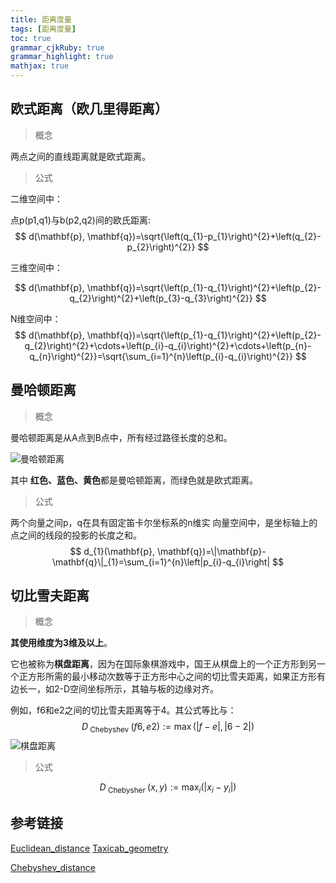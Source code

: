 ```yaml
---
title: 距离度量
tags: [距离度量]
toc: true
grammar_cjkRuby: true
grammar_highlight: true
mathjax: true
---
```


## 欧式距离（欧几里得距离）

> 概念

两点之间的直线距离就是欧式距离。

<!--more-->

> 公式

二维空间中：

点p(p1,q1)与b(p2,q2)间的欧氏距离:
$$
d(\mathbf{p}, \mathbf{q})=\sqrt{\left(q_{1}-p_{1}\right)^{2}+\left(q_{2}-p_{2}\right)^{2}}
$$

三维空间中：

$$
d(\mathbf{p}, \mathbf{q})=\sqrt{\left(p_{1}-q_{1}\right)^{2}+\left(p_{2}-q_{2}\right)^{2}+\left(p_{3}-q_{3}\right)^{2}}
$$

N维空间中：
$$
d(\mathbf{p}, \mathbf{q})=\sqrt{\left(p_{1}-q_{1}\right)^{2}+\left(p_{2}-q_{2}\right)^{2}+\cdots+\left(p_{i}-q_{i}\right)^{2}+\cdots+\left(p_{n}-q_{n}\right)^{2}}=\sqrt{\sum_{i=1}^{n}\left(p_{i}-q_{i}\right)^{2}}
$$


## 曼哈顿距离

> 概念

曼哈顿距离是从A点到B点中，所有经过路径长度的总和。

![曼哈顿距离](/img/Manhattan_distance.png)

其中 **红色、蓝色、黄色**都是曼哈顿距离，而绿色就是欧式距离。

> 公式

两个向量之间p，q在具有固定笛卡尔坐标系的n维实 向量空间中，是坐标轴上的点之间的线段的投影的长度之和。
$$
d_{1}(\mathbf{p}, \mathbf{q})=\|\mathbf{p}-\mathbf{q}\|_{1}=\sum_{i=1}^{n}\left|p_{i}-q_{i}\right|
$$



## 切比雪夫距离



> 概念

**其使用维度为3维及以上**。



它也被称为**棋盘距离**，因为在国际象棋游戏中，国王从棋盘上的一个正方形到另一个正方形所需的最小移动次数等于正方形中心之间的切比雪夫距离，如果正方形有边长一，如2-D空间坐标所示，其轴与板的边缘对齐。



例如，f6和e2之间的切比雪夫距离等于4。其公式等比与：
$$
D_{\text { Chebyshev }}(f6, e2) :=\max \left(\left|f-e\right|,|6-2|\right)
$$
![棋盘距离](/img/1565661604482.png)



> 公式

$$
D_{\text { Chebysher }}(x, y) :=\max _{i}\left(\left|x_{i}-y_{i}\right|\right)
$$



## 参考链接

[Euclidean_distance](https://en.wikipedia.org/wiki/Euclidean_distance)
[Taxicab_geometry](https://en.wikipedia.org/wiki/Taxicab_geometry)

[Chebyshev_distance](<https://en.wikipedia.org/wiki/Chebyshev_distance>)